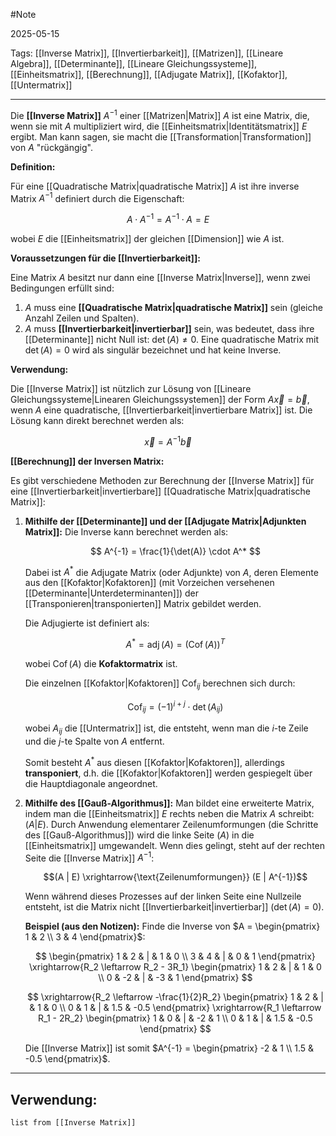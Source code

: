 #Note

2025-05-15

Tags: [[Inverse Matrix]], [[Invertierbarkeit]], [[Matrizen]], [[Lineare Algebra]], [[Determinante]], [[Lineare Gleichungssysteme]], [[Einheitsmatrix]], [[Berechnung]], [[Adjugate Matrix]], [[Kofaktor]], [[Untermatrix]]

---

Die **[[Inverse Matrix]]** $A^{-1}$ einer [[Matrizen|Matrix]] $A$ ist eine Matrix, die, wenn sie mit $A$ multipliziert wird, die [[Einheitsmatrix|Identitätsmatrix]] $E$ ergibt. Man kann sagen, sie macht die [[Transformation|Transformation]] von $A$ "rückgängig".

**Definition:**

Für eine [[Quadratische Matrix|quadratische Matrix]] $A$ ist ihre inverse Matrix $A^{-1}$ definiert durch die Eigenschaft:

$$A \cdot A^{-1} = A^{-1} \cdot A = E$$

wobei $E$ die [[Einheitsmatrix]] der gleichen [[Dimension]] wie $A$ ist.

**Voraussetzungen für die [[Invertierbarkeit]]:**

Eine Matrix $A$ besitzt nur dann eine [[Inverse Matrix|Inverse]], wenn zwei Bedingungen erfüllt sind:

1.  $A$ muss eine **[[Quadratische Matrix|quadratische Matrix]]** sein (gleiche Anzahl Zeilen und Spalten).
2.  $A$ muss **[[Invertierbarkeit|invertierbar]]** sein, was bedeutet, dass ihre [[Determinante]] nicht Null ist: $\det(A) \neq 0$. Eine quadratische Matrix mit $\det(A) = 0$ wird als singulär bezeichnet und hat keine Inverse.

**Verwendung:**

Die [[Inverse Matrix]] ist nützlich zur Lösung von [[Lineare Gleichungssysteme|Linearen Gleichungssystemen]] der Form $A\vec{x} = \vec{b}$, wenn $A$ eine quadratische, [[Invertierbarkeit|invertierbare Matrix]] ist. Die Lösung kann direkt berechnet werden als:

$$\vec{x} = A^{-1}\vec{b}$$

**[[Berechnung]] der Inversen Matrix:**

Es gibt verschiedene Methoden zur Berechnung der [[Inverse Matrix]] für eine [[Invertierbarkeit|invertierbare]] [[Quadratische Matrix|quadratische Matrix]]:

1.  **Mithilfe der [[Determinante]] und der [[Adjugate Matrix|Adjunkten Matrix]]:**
    Die Inverse kann berechnet werden als:

    $$ A^{-1} = \frac{1}{\det(A)} \cdot A^* $$

    Dabei ist $A^*$ die Adjugate Matrix (oder Adjunkte) von $A$, deren Elemente aus den [[Kofaktor|Kofaktoren]] (mit Vorzeichen versehenen [[Determinante|Unterdeterminanten]]) der [[Transponieren|transponierten]] Matrix gebildet werden.

    Die Adjugierte ist definiert als:

    $$ A^* = \operatorname{adj}(A) = \left( \operatorname{Cof}(A) \right)^T $$

    wobei $\operatorname{Cof}(A)$ die **Kofaktormatrix** ist.

    Die einzelnen [[Kofaktor|Kofaktoren]] $\operatorname{Cof}_{ij}$ berechnen sich durch:

    $$ \operatorname{Cof}_{ij} = (-1)^{i+j} \cdot \det(A_{ij}) $$

    wobei $A_{ij}$ die [[Untermatrix]] ist, die entsteht, wenn man die $i$-te Zeile und die $j$-te Spalte von $A$ entfernt.

    Somit besteht $A^*$ aus diesen [[Kofaktor|Kofaktoren]], allerdings **transponiert**, d.h. die [[Kofaktor|Kofaktoren]] werden gespiegelt über die Hauptdiagonale angeordnet.

2.  **Mithilfe des [[Gauß-Algorithmus]]:**
    Man bildet eine erweiterte Matrix, indem man die [[Einheitsmatrix]] $E$ rechts neben die Matrix $A$ schreibt: $(A | E)$. Durch Anwendung elementarer Zeilenumformungen (die Schritte des [[Gauß-Algorithmus]]) wird die linke Seite ($A$) in die [[Einheitsmatrix]] umgewandelt. Wenn dies gelingt, steht auf der rechten Seite die [[Inverse Matrix]] $A^{-1}$:

    $$(A | E) \xrightarrow{\text{Zeilenumformungen}} (E | A^{-1})$$

    Wenn während dieses Prozesses auf der linken Seite eine Nullzeile entsteht, ist die Matrix nicht [[Invertierbarkeit|invertierbar]] ($\det(A) = 0$).

    **Beispiel (aus den Notizen):**
    Finde die Inverse von $A = \begin{pmatrix} 1 & 2 \\ 3 & 4 \end{pmatrix}$:

    $$ \begin{pmatrix} 1 & 2 & | & 1 & 0 \\ 3 & 4 & | & 0 & 1 \end{pmatrix} \xrightarrow{R_2 \leftarrow R_2 - 3R_1} \begin{pmatrix} 1 & 2 & | & 1 & 0 \\ 0 & -2 & | & -3 & 1 \end{pmatrix} $$

    $$ \xrightarrow{R_2 \leftarrow -\frac{1}{2}R_2} \begin{pmatrix} 1 & 2 & | & 1 & 0 \\ 0 & 1 & | & 1.5 & -0.5 \end{pmatrix} \xrightarrow{R_1 \leftarrow R_1 - 2R_2} \begin{pmatrix} 1 & 0 & | & -2 & 1 \\ 0 & 1 & | & 1.5 & -0.5 \end{pmatrix} $$

    Die [[Inverse Matrix]] ist somit $A^{-1} = \begin{pmatrix} -2 & 1 \\ 1.5 & -0.5 \end{pmatrix}$.

---

## Verwendung:

```dataview
list from [[Inverse Matrix]]
```